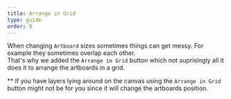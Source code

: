 ```yaml
---
title: Arrange in Grid
type: guide
order: 9
---
```


When changing `Artboard` sizes sometimes things can get messy. For example they sometimes overlap each other.  
That's why we added the `Arrange in Grid` button which not suprisingly all it does it to arrange the artboards in a grid.

** If you have layers lying around on the canvas using the `Arrange in Grid` button might not be for you since it will change the artboards position.